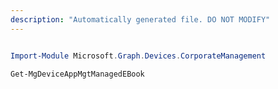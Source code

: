 ```yaml
---
description: "Automatically generated file. DO NOT MODIFY"
---
```


```powershell

Import-Module Microsoft.Graph.Devices.CorporateManagement

Get-MgDeviceAppMgtManagedEBook

```